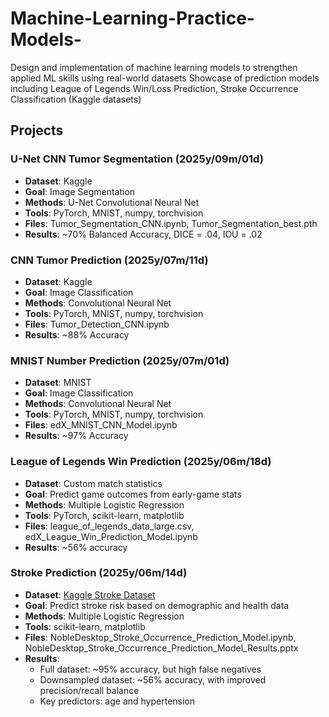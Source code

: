 # Machine-Learning-Practice-Models-
Design and implementation of machine learning models to strengthen applied ML skills using real-world datasets
Showcase of prediction models including League of Legends Win/Loss Prediction, Stroke Occurrence Classification (Kaggle datasets)

## Projects

### U-Net CNN Tumor Segmentation (2025y/09m/01d)
- **Dataset**: Kaggle
- **Goal**: Image Segmentation
- **Methods**: U-Net Convolutional Neural Net
- **Tools**: PyTorch, MNIST, numpy, torchvision
- **Files**: Tumor_Segmentation_CNN.ipynb, Tumor_Segmentation_best.pth
- **Results**: ~70% Balanced Accuracy, DICE = .04, IOU = .02 

### CNN Tumor Prediction (2025y/07m/11d)
- **Dataset**: Kaggle
- **Goal**: Image Classification
- **Methods**: Convolutional Neural Net
- **Tools**: PyTorch, MNIST, numpy, torchvision
- **Files**: Tumor_Detection_CNN.ipynb
- **Results**: ~88% Accuracy

### MNIST Number Prediction (2025y/07m/01d)
- **Dataset**: MNIST
- **Goal**: Image Classification
- **Methods**: Convolutional Neural Net
- **Tools**: PyTorch, MNIST, numpy, torchvision
- **Files**: edX_MNIST_CNN_Model.ipynb
- **Results**: ~97% Accuracy

### League of Legends Win Prediction (2025y/06m/18d)
- **Dataset**: Custom match statistics
- **Goal**: Predict game outcomes from early-game stats
- **Methods**: Multiple Logistic Regression
- **Tools**: PyTorch, scikit-learn, matplotlib
- **Files**: league_of_legends_data_large.csv, edX_League_Win_Prediction_Model.ipynb
- **Results**: ~56% accuracy

### Stroke Prediction (2025y/06m/14d)
- **Dataset**: [Kaggle Stroke Dataset](https://www.kaggle.com/datasets/fedesoriano/stroke-prediction-dataset)
- **Goal**: Predict stroke risk based on demographic and health data
- **Methods**: Multiple Logistic Regression
- **Tools**: scikit-learn, matplotlib
- **Files**: NobleDesktop_Stroke_Occurrence_Prediction_Model.ipynb, NobleDesktop_Stroke_Occurrence_Prediction_Model_Results.pptx
- **Results**:
  - Full dataset: ~95% accuracy, but high false negatives
  - Downsampled dataset: ~56% accuracy, with improved precision/recall balance
  - Key predictors: age and hypertension
